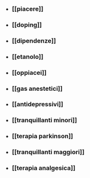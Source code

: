 - ### [[piacere]]
- ### [[doping]]
- ### [[dipendenze]]
- ### [[etanolo]]
- ### [[oppiacei]]
- ### [[gas anestetici]]
- ### [[antidepressivi]]
- ### [[tranquillanti minori]]
- ### [[terapia parkinson]]
- ### [[tranquillanti maggiori]]
- ### [[terapia analgesica]]